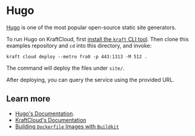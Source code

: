 # Hugo

[Hugo](https://gohugo.io/) is one of the most popular open-source static site generators.

To run Hugo on KraftCloud, first [install the `kraft` CLI tool](https://unikraft.org/docs/cli).
Then clone this examples repository and `cd` into this directory, and invoke:

```console
kraft cloud deploy --metro fra0 -p 443:1313 -M 512 .
```

The command will deploy the files under `site/`.

After deploying, you can query the service using the provided URL.

## Learn more

- [Hugo's Documentation](https://gohugo.io/documentation/).
- [KraftCloud's Documentation](https://docs.kraft.cloud)
- [Building `Dockerfile` Images with `Buildkit`](https://unikraft.org/guides/building-dockerfile-images-with-buildkit)
